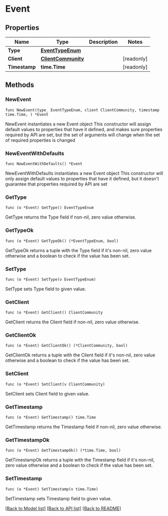 # Event

## Properties

Name | Type | Description | Notes
------------ | ------------- | ------------- | -------------
**Type** | [**EventTypeEnum**](EventTypeEnum.md) |  | 
**Client** | [**ClientCommunity**](ClientCommunity.md) |  | [readonly] 
**Timestamp** | **time.Time** |  | [readonly] 

## Methods

### NewEvent

`func NewEvent(type_ EventTypeEnum, client ClientCommunity, timestamp time.Time, ) *Event`

NewEvent instantiates a new Event object
This constructor will assign default values to properties that have it defined,
and makes sure properties required by API are set, but the set of arguments
will change when the set of required properties is changed

### NewEventWithDefaults

`func NewEventWithDefaults() *Event`

NewEventWithDefaults instantiates a new Event object
This constructor will only assign default values to properties that have it defined,
but it doesn't guarantee that properties required by API are set

### GetType

`func (o *Event) GetType() EventTypeEnum`

GetType returns the Type field if non-nil, zero value otherwise.

### GetTypeOk

`func (o *Event) GetTypeOk() (*EventTypeEnum, bool)`

GetTypeOk returns a tuple with the Type field if it's non-nil, zero value otherwise
and a boolean to check if the value has been set.

### SetType

`func (o *Event) SetType(v EventTypeEnum)`

SetType sets Type field to given value.


### GetClient

`func (o *Event) GetClient() ClientCommunity`

GetClient returns the Client field if non-nil, zero value otherwise.

### GetClientOk

`func (o *Event) GetClientOk() (*ClientCommunity, bool)`

GetClientOk returns a tuple with the Client field if it's non-nil, zero value otherwise
and a boolean to check if the value has been set.

### SetClient

`func (o *Event) SetClient(v ClientCommunity)`

SetClient sets Client field to given value.


### GetTimestamp

`func (o *Event) GetTimestamp() time.Time`

GetTimestamp returns the Timestamp field if non-nil, zero value otherwise.

### GetTimestampOk

`func (o *Event) GetTimestampOk() (*time.Time, bool)`

GetTimestampOk returns a tuple with the Timestamp field if it's non-nil, zero value otherwise
and a boolean to check if the value has been set.

### SetTimestamp

`func (o *Event) SetTimestamp(v time.Time)`

SetTimestamp sets Timestamp field to given value.



[[Back to Model list]](../README.md#documentation-for-models) [[Back to API list]](../README.md#documentation-for-api-endpoints) [[Back to README]](../README.md)


